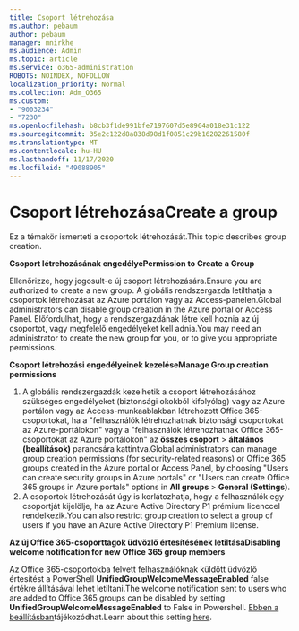```yaml
---
title: Csoport létrehozása
ms.author: pebaum
author: pebaum
manager: mnirkhe
ms.audience: Admin
ms.topic: article
ms.service: o365-administration
ROBOTS: NOINDEX, NOFOLLOW
localization_priority: Normal
ms.collection: Adm_O365
ms.custom:
- "9003234"
- "7230"
ms.openlocfilehash: b8cb3f1de991bfe7197607d5e8964a018e31c122
ms.sourcegitcommit: 35e2c122d8a838d98d1f0851c29b16282261580f
ms.translationtype: MT
ms.contentlocale: hu-HU
ms.lasthandoff: 11/17/2020
ms.locfileid: "49088905"
---
```

# <a name="create-a-group"></a><span data-ttu-id="83dcc-102">Csoport létrehozása</span><span class="sxs-lookup"><span data-stu-id="83dcc-102">Create a group</span></span>

<span data-ttu-id="83dcc-103">Ez a témakör ismerteti a csoportok létrehozását.</span><span class="sxs-lookup"><span data-stu-id="83dcc-103">This topic describes group creation.</span></span>

<span data-ttu-id="83dcc-104">**Csoport létrehozásának engedélye**</span><span class="sxs-lookup"><span data-stu-id="83dcc-104">**Permission to Create a Group**</span></span>

<span data-ttu-id="83dcc-105">Ellenőrizze, hogy jogosult-e új csoport létrehozására.</span><span class="sxs-lookup"><span data-stu-id="83dcc-105">Ensure you are authorized to create a new group.</span></span> <span data-ttu-id="83dcc-106">A globális rendszergazda letilthatja a csoportok létrehozását az Azure portálon vagy az Access-panelen.</span><span class="sxs-lookup"><span data-stu-id="83dcc-106">Global administrators can disable group creation in the Azure portal or Access Panel.</span></span> <span data-ttu-id="83dcc-107">Előfordulhat, hogy a rendszergazdának létre kell hoznia az új csoportot, vagy megfelelő engedélyeket kell adnia.</span><span class="sxs-lookup"><span data-stu-id="83dcc-107">You may need an administrator to create the new group for you, or to give you appropriate permissions.</span></span>

<span data-ttu-id="83dcc-108">**Csoport létrehozási engedélyeinek kezelése**</span><span class="sxs-lookup"><span data-stu-id="83dcc-108">**Manage Group creation permissions**</span></span>

1. <span data-ttu-id="83dcc-109">A globális rendszergazdák kezelhetik a csoport létrehozásához szükséges engedélyeket (biztonsági okokból kifolyólag) vagy az Azure portálon vagy az Access-munkaablakban létrehozott Office 365-csoportokat, ha a "felhasználók létrehozhatnak biztonsági csoportokat az Azure-portálokon" vagy a "felhasználók létrehozhatnak Office 365-csoportokat az Azure portálokon" az **összes csoport**  >  **általános (beállítások)** parancsára kattintva.</span><span class="sxs-lookup"><span data-stu-id="83dcc-109">Global administrators can manage group creation permissions (for security-related reasons) or Office 365 groups created in the Azure portal or Access Panel, by choosing "Users can create security groups in Azure portals" or "Users can create Office 365 groups in Azure portals" options in **All groups** > **General (Settings)**.</span></span>
2. <span data-ttu-id="83dcc-110">A csoportok létrehozását úgy is korlátozhatja, hogy a felhasználók egy csoportját kijelölje, ha az Azure Active Directory P1 prémium licenccel rendelkezik.</span><span class="sxs-lookup"><span data-stu-id="83dcc-110">You can also restrict group creation to select a group of users if you have an Azure Active Directory P1 Premium license.</span></span>

<span data-ttu-id="83dcc-111">**Az új Office 365-csoporttagok üdvözlő értesítésének letiltása**</span><span class="sxs-lookup"><span data-stu-id="83dcc-111">**Disabling welcome notification for new Office 365 group members**</span></span>

<span data-ttu-id="83dcc-112">Az Office 365-csoportokba felvett felhasználóknak küldött üdvözlő értesítést a PowerShell **UnifiedGroupWelcomeMessageEnabled** false értékre állításával lehet letiltani.</span><span class="sxs-lookup"><span data-stu-id="83dcc-112">The welcome notification sent to users who are added to Office 365 groups can be disabled by setting **UnifiedGroupWelcomeMessageEnabled** to False in Powershell.</span></span> <span data-ttu-id="83dcc-113">[Ebben a beállításban](https://docs.microsoft.com/powershell/module/exchange/set-unifiedgroup?view=exchange-ps&preserve-view=true)tájékozódhat.</span><span class="sxs-lookup"><span data-stu-id="83dcc-113">Learn about this setting [here](https://docs.microsoft.com/powershell/module/exchange/set-unifiedgroup?view=exchange-ps&preserve-view=true).</span></span>

